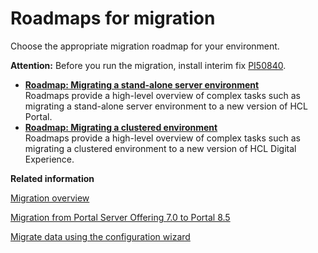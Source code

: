 # Roadmaps for migration

Choose the appropriate migration roadmap for your environment.

**Attention:** Before you run the migration, install interim fix [PI50840](https://support.hcltechsw.com/csm?id=kb_article&sys_id=64507a5a1b85409083cb86e9cd4bcb97).

-   **[Roadmap: Migrating a stand-alone server environment](../migrate/rm_mig_standalone.md)**  
Roadmaps provide a high-level overview of complex tasks such as migrating a stand-alone server environment to a new version of HCL Portal.
-   **[Roadmap: Migrating a clustered environment](../migrate/rm_mig_cluster.md)**  
Roadmaps provide a high-level overview of complex tasks such as migrating a clustered environment to a new version of HCL Digital Experience.


**Related information**  


[Migration overview](../migrate/mig_over.md)

[Migration from Portal Server Offering 7.0 to Portal 8.5](../migrate/mig_consider_7serveronly.md)

[Migrate data using the configuration wizard](../migrate/mig_85_wizard.md)

